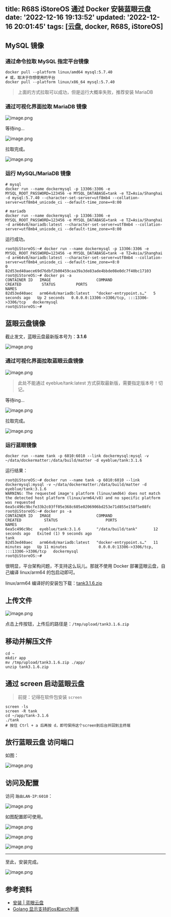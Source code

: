 title: R68S iStoreOS 通过 Docker 安装蓝眼云盘
date: '2022-12-16 19:13:52'
updated: '2022-12-16 20:01:45'
tags: [云盘, docker, R68S, iStoreOS]
---
## MySQL 镜像

### 通过命令拉取 MySQL 指定平台镜像

```docker
docker pull --platform linux/amd64 mysql:5.7.40
# 或，取决于你想使用的平台
docker pull --platform linux/x86_64 mysql:5.7.40
```

> 上面的方式拉取可以成功，但是运行大概率失败，推荐安装 MariaDB

### 通过可视化界面拉取 MariaDB 镜像

![image.png](https://b3logfile.com/file/2022/12/image-g6t2DU1.png)

等待ing...

![image.png](https://b3logfile.com/file/2022/12/image-ZNikor7.png)

拉取完成。

![image.png](https://b3logfile.com/file/2022/12/image-Hxv4LXm.png)

### 运行 MySQL/MariaDB 镜像

```
# mysql
docker run --name dockermysql -p 13306:3306 -e MYSQL_ROOT_PASSWORD=123456 -e MYSQL_DATABASE=tank -e TZ=Asia/Shanghai -d mysql:5.7.40 --character-set-server=utf8mb4 --collation-server=utf8mb4_unicode_ci --default-time_zone=+8:00

# mariadb
docker run --name dockermysql -p 13306:3306 -e MYSQL_ROOT_PASSWORD=123456 -e MYSQL_DATABASE=tank -e TZ=Asia/Shanghai -d arm64v8/mariadb:latest --character-set-server=utf8mb4 --collation-server=utf8mb4_unicode_ci --default-time_zone=+8:00
```

运行成功。

```
root@iStoreOS:~# docker run --name dockermysql -p 13306:3306 -e MYSQL_ROOT_PASSWORD=123456 -e MYSQL_DATABASE=tank -e TZ=Asia/Shanghai -d arm64v8/mariadb:latest --character-set-server=utf8mb4 --collation-server=utf8mb4_unicode_ci --default-time_zone=+8:0
0
82d53ed40aece69d76dbf2b00459caa39a3de83ade4bbde08e0dc7f40bc17103
root@iStoreOS:~# docker ps -a
CONTAINER ID   IMAGE                    COMMAND                  CREATED         STATUS         PORTS                                         NAMES
82d53ed40aec   arm64v8/mariadb:latest   "docker-entrypoint.s…"   5 seconds ago   Up 2 seconds   0.0.0.0:13306->3306/tcp, :::13306->3306/tcp   dockermysql
root@iStoreOS:~#
```

## 蓝眼云盘镜像

截止发文，蓝眼云盘最新版本号为：**3.1.6**

![image.png](https://b3logfile.com/file/2022/12/image-UskAVNM.png)

### 通过可视化界面拉取蓝眼云盘镜像

![image.png](https://b3logfile.com/file/2022/12/image-J8mxO64.png)

> 此处不能通过 eyeblue/tank:latest 方式获取最新版，需要指定版本号！切记。

等待ing...

![image.png](https://b3logfile.com/file/2022/12/image-ythEsCq.png)

拉取完成。

![image.png](https://b3logfile.com/file/2022/12/image-2NiGTNy.png)

### 运行蓝眼镜像

```
docker run --name tank -p 6010:6010 --link dockermysql:mysql -v ~/data/dockermatter:/data/build/matter -d eyeblue/tank:3.1.6
```

运行结果：

```
root@iStoreOS:~# docker run --name tank -p 6010:6010 --link dockermysql:mysql -v ~/data/dockermatter:/data/build/matter -d eyeblue/tank:3.1.6
WARNING: The requested image's platform (linux/amd64) does not match the detected host platform (linux/arm64/v8) and no specific platform was requested
6ea5c496c9bcfe33b2c03ff05e368c605e0206906bd253e71d855e158f5e08fc
root@iStoreOS:~# docker ps -a
CONTAINER ID   IMAGE                    COMMAND                  CREATED          STATUS                     PORTS                                         NAMES
6ea5c496c9bc   eyeblue/tank:3.1.6       "/data/build/tank"       12 seconds ago   Exited (1) 9 seconds ago                                                 tank
82d53ed40aec   arm64v8/mariadb:latest   "docker-entrypoint.s…"   11 minutes ago   Up 11 minutes              0.0.0.0:13306->3306/tcp, :::13306->3306/tcp   dockermysql
root@iStoreOS:~#
```

很明显，平台架构问题，不支持这么玩儿。那就不使用 Docker 部署蓝眼云盘，自己编译 linux/arm64 的包启动即可。

linux/arm64 编译好的安装包下载：[tank3.1.6.zip](https://b3logfile.com/file/2022/12/tank-3.1.6-CHIhm72.zip)

## 上传文件

![image.png](https://b3logfile.com/file/2022/12/image-2oy2Der.png)

点击上传按钮，上传后的路径是：`/tmp/upload/tank3.1.6.zip`

## 移动并解压文件

```shell
cd ~
mkdir app
mv /tmp/upload/tank3.1.6.zip ./app/
unzip tank3.1.6.zip
```

## 通过 screen 启动蓝眼云盘

> 前提：记得在软件包安装 `screen`

```
screen -ls
screen -R tank
cd ~/app/tank-3.1.6
./tank
# 按住 Ctrl + a 后再按 d，即可保持这个screen到后台并回到主终端
```

## 放行蓝眼云盘 访问端口

如图：

![image.png](https://b3logfile.com/file/2022/12/image-4AlWunV.png)

## 访问及配置

访问 `路由LAN-IP:6010`：

![image.png](https://b3logfile.com/file/2022/12/image-ilSsyFt.png)

如图配置即可使用。

![image.png](https://b3logfile.com/file/2022/12/image-3ZwGHYt.png)

![image.png](https://b3logfile.com/file/2022/12/image-m31AhL9.png)

![image.png](https://b3logfile.com/file/2022/12/image-a7YwPZY.png)

---

至此，安装完成。

![image.png](https://b3logfile.com/file/2022/12/image-uZOu2MR.png)

## 参考资料

- [安装 | 蓝眼云盘](https://tank-doc.eyeblue.cn/basic/install.html#docker)
- [Golang 显示支持的os和arch列表](https://javer.viparticles/2022/12/16/1671190815863.html)


